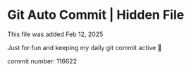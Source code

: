 # Git Auto Commit | Hidden File

This file was added Feb 12, 2025

Just for fun and keeping my daily git commit active 🤪

commit number: 116622
